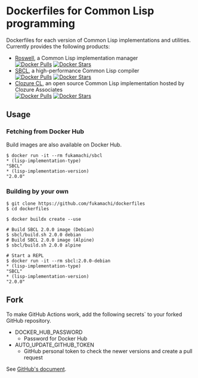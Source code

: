 # Dockerfiles for Common Lisp programming

Dockerfiles for each version of Common Lisp implementations and utilities. Currently provides the following products:

- [Roswell](https://github.com/roswell/roswell), a Common Lisp implementation manager  
  [![Docker Pulls](https://img.shields.io/docker/pulls/fukamachi/roswell.svg)](https://hub.docker.com/r/fukamachi/roswell/)
  [![Docker Stars](https://img.shields.io/docker/stars/fukamachi/roswell.svg)](https://hub.docker.com/r/fukamachi/roswell/)
- [SBCL](http://sbcl.org), a high-performance Common Lisp compiler  
  [![Docker Pulls](https://img.shields.io/docker/pulls/fukamachi/sbcl.svg)](https://hub.docker.com/r/fukamachi/sbcl/)
  [![Docker Stars](https://img.shields.io/docker/stars/fukamachi/sbcl.svg)](https://hub.docker.com/r/fukamachi/sbcl/)
- [Clozure CL](https://ccl.clozure.com/), an open source Common Lisp implementation hosted by Clozure Associates  
  [![Docker Pulls](https://img.shields.io/docker/pulls/fukamachi/ccl.svg)](https://hub.docker.com/r/fukamachi/ccl/)
  [![Docker Stars](https://img.shields.io/docker/stars/fukamachi/ccl.svg)](https://hub.docker.com/r/fukamachi/ccl/)

## Usage

### Fetching from Docker Hub

Build images are also available on Docker Hub.

```shell
$ docker run -it --rm fukamachi/sbcl
* (lisp-implementation-type)
"SBCL"
* (lisp-implementation-version)
"2.0.0"
```

### Building by your own

```shell
$ git clone https://github.com/fukamachi/dockerfiles
$ cd dockerfiles

$ docker buildx create --use

# Build SBCL 2.0.0 image (Debian)
$ sbcl/build.sh 2.0.0 debian
# Build SBCL 2.0.0 image (Alpine)
$ sbcl/build.sh 2.0.0 alpine

# Start a REPL
$ docker run -it --rm sbcl:2.0.0-debian
* (lisp-implementation-type)
"SBCL"
* (lisp-implementation-version)
"2.0.0"
```

## Fork

To make GitHub Actions work, add the following secrets` to your forked GitHub repository.

- DOCKER_HUB_PASSWORD
  - Password for Docker Hub
- AUTO_UPDATE_GITHUB_TOKEN
  - GitHub personal token to check the newer versions and create a pull request

See [GitHub's document](https://help.github.com/en/actions/automating-your-workflow-with-github-actions/creating-and-using-encrypted-secrets).
